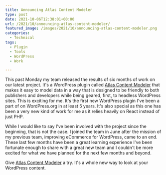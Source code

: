 ```yaml
---
title: Announcing Atlas Content Modeler
type: post
date: 2021-10-06T12:38:01+00:00
url: /2021/10/announcing-atlas-content-modeler/
featured_image: /images/2021/10/announcing-atlas-content-modeler.png
categories:
  - Technical
tags:
  - Plugin
  - Tools
  - WordPress
  - Work

---
```

This past Monday my team released the results of six months of work on our latest project. It's a WordPress plugin called [Atlas Content Modeler][1] that makes it easy to model data in a way that is designed to be friendly to both publishers and developers while being geared, first, to headless WordPress sites.
This is exciting for me. It's the first new WordPress plugin I've been a part of on WordPress.org in at least 5 years. It's also special as this one has been a very new kind of work for me as it relies heavily on React instead of just PHP.

While I would like to say I've been involved with the project since the beginning, that is not the case. I joined the team in June after the mission of my previous team, improving eCommerce for WordPress, came to an end. These last few months have been a great learning experience I've been fortunate enough to share with a great new team and I couldn't be more excited for what we have planned for the next few months and beyond.

Give [Atlas Content Modeler][1] a try. It's a whole new way to look at your WordPress content.

 [1]: https://wordpress.org/plugins/atlas-content-modeler/